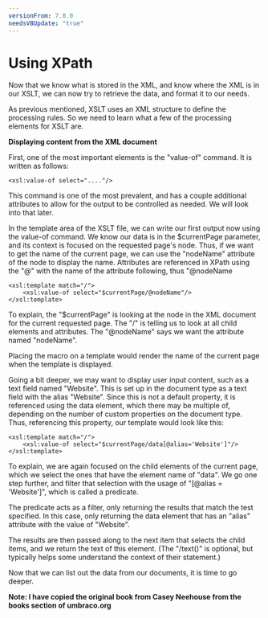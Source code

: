 ```yaml
---
versionFrom: 7.0.0
needsV8Update: "true"
---
```


# Using XPath
Now that we know what is stored in the XML, and know where the XML is in our XSLT, we can now try to retrieve the data, and format it to our needs.

As previous mentioned, XSLT uses an XML structure to define the processing rules.  So we need to learn what a few of the processing elements for XSLT are.

**Displaying content from the XML document**

First, one of the most important elements is the "value-of" command.  It is written as follows:

    <xsl:value-of select="...."/>

This command is one of the most prevalent, and has a couple additional attributes to allow for the output to be controlled as needed.  We will look into that later.

In the template area of the XSLT file, we can write our first output now using the value-of  command.  We know our data is in the $currentPage parameter, and its context is focused on the requested page's node.  Thus, if we want to get the name of the current page, we can use the "nodeName" attribute of the node to display the name.  Attributes are referenced in XPath using the "@" with the name of the attribute following, thus "@nodeName

    <xsl:template match="/">
        <xsl:value-of select="$currentPage/@nodeName"/>
    </xsl:template>

To explain, the "$currentPage" is looking at the node in the XML document for the current requested page.  The "/" is telling us to look at all child elements and attributes.  The "@nodeName" says we want the attribute named "nodeName".

Placing the macro on a template would render the name of the current page when the template is displayed.

Going a bit deeper, we may want to display user input content, such as a text field named "Website".  This is set up in the document type as a text field with the alias "Website".  Since this is not a default property, it is referenced using the data element, which there may be multiple of, depending on the number of custom properties on the document type.  Thus, referencing this property, our template would look like this:

    <xsl:template match="/">
        <xsl:value-of select="$currentPage/data[@alias='Website']"/>
    </xsl:template>

To explain, we are again focused on the child elements of the current page, which we select the ones that have the element name of "data".  We go one step further, and filter that selection with the usage of "[@alias = 'Website']", which is called a predicate.

The predicate acts as a filter, only returning the results that match the test specified.  In this case, only returning the data element that has an "alias" attribute with the value of "Website".

The results are then passed along to the next item that selects the child items, and we return the text of this element.  (The "/text()" is optional, but typically helps some understand the context of their statement.)

Now that we can list out the data from our documents, it is time to go deeper.

**Note: I have copied the original book from Casey Neehouse from the books section of umbraco.org**
